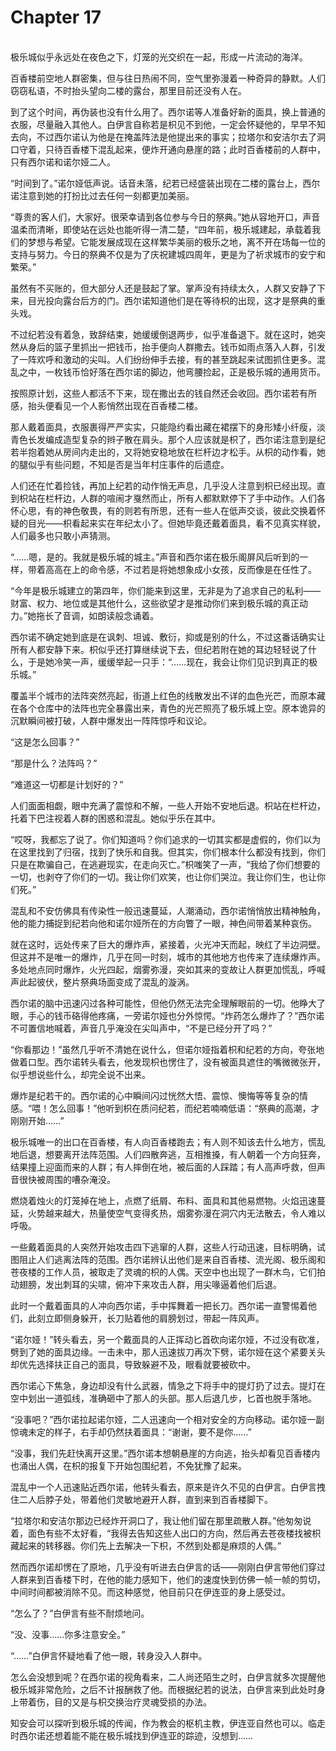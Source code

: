 # Chapter 17

<br>
极乐城似乎永远处在夜色之下，灯笼的光交织在一起，形成一片流动的海洋。

百香楼前空地人群密集，但与往日热闹不同，空气里弥漫着一种奇异的静默。人们窃窃私语，不时抬头望向二楼的露台，那里目前还没有人在。

到了这个时间，再伪装也没有什么用了。西尔诺等人准备好新的面具，换上普通的衣服，尽量融入其他人。白伊言自称若是枳见不到他，一定会怀疑他的，早早不知去向，不过西尔诺认为他是在掩盖阵法是他提出来的事实；拉塔尔和安洁尔去了洞口守着，只待百香楼下混乱起来，便炸开通向悬崖的路；此时百香楼前的人群中，只有西尔诺和诺尔娅二人。

“时间到了。”诺尔娅低声说。话音未落，纪若已经盛装出现在二楼的露台上，西尔诺注意到她的打扮比过去任何一刻都更加美丽。

“尊贵的客人们，大家好。很荣幸请到各位参与今日的祭典。”她从容地开口，声音温柔而清晰，即使站在远处也能听得一清二楚，“四年前，极乐城建起，承载着我们的梦想与希望。它能发展成现在这样繁华美丽的极乐之地，离不开在场每一位的支持与努力。今日的祭典不仅是为了庆祝建城四周年，更是为了祈求城市的安宁和繁荣。”

虽然有不买账的，但大部分人还是鼓起了掌。掌声没有持续太久，人群又安静了下来，目光投向露台后方的门。西尔诺知道他们是在等待枳的出现，这才是祭典的重头戏。

不过纪若没有着急，致辞结束，她缓缓倒退两步，似乎准备退下。就在这时，她突然从身后的篮子里抓出一把钱币，抬手便向人群撒去。钱币如雨点落入人群，引发了一阵欢呼和激动的尖叫。人们纷纷伸手去接，有的甚至跳起来试图抓住更多。混乱之中，一枚钱币恰好落在西尔诺的脚边，他弯腰捡起，正是极乐城的通用货币。

按照原计划，这些人都活不下来，现在撒出去的钱自然还会收回。西尔诺若有所感，抬头便看见一个人影悄然出现在百香楼二楼。

那人戴着面具，衣服裹得严严实实，只能隐约看出藏在裙摆下的身形矮小纤瘦，淡青色长发编成造型复杂的辫子散在肩头。那个人应该就是枳了，西尔诺注意到是纪若半抱着她从房间内走出的，又将她安稳地放在栏杆边才松手。从枳的动作看，她的腿似乎有些问题，不知是否是当年村庄事件的后遗症。

人们还在忙着捡钱，再加上纪若的动作悄无声息，几乎没人注意到枳已经出现。直到枳站在栏杆边，人群的喧闹才戛然而止，所有人都默默停下了手中动作。人们各怀心思，有的神色敬畏，有的则若有所思，还有一些人在低声交谈，彼此交换着怀疑的目光——枳看起来实在年纪太小了。但她毕竟还戴着面具，看不见真实样貌，人们最多也只敢小声猜测。

“……嗯，是的。我就是极乐城的城主。”声音和西尔诺在极乐阁屏风后听到的一样，带着高高在上的命令感，不过若是将她想象成小女孩，反而像是在任性了。

“今年是极乐城建立的第四年，你们能来到这里，无非是为了追求自己的私利——财富、权力、地位或是其他什么，这些欲望才是推动你们来到极乐城的真正动力。”她拖长了音调，如朗读般念诵着。

西尔诺不确定她到底是在讽刺、坦诚、敷衍，抑或是别的什么，不过这番话确实让所有人都安静下来。枳似乎还打算继续说下去，但纪若附在她的耳边轻轻说了什么，于是她冷笑一声，缓缓举起一只手：“……现在，我会让你们见识到真正的极乐城。”

覆盖半个城市的法阵突然亮起，街道上红色的线散发出不详的血色光芒，而原本藏在各个仓库中的法阵也完全暴露出来，青色的光芒照亮了极乐城上空。原本诡异的沉默瞬间被打破，人群中爆发出一阵阵惊呼和议论。

“这是怎么回事？”

“那是什么？法阵吗？”

“难道这一切都是计划好的？”

人们面面相觑，眼中充满了震惊和不解，一些人开始不安地后退。枳站在栏杆边，托着下巴注视着人群的困惑和混乱。她似乎乐在其中。

“哎呀，我都忘了说了。你们知道吗？你们追求的一切其实都是虚假的，你们以为在这里找到了归宿，找到了快乐和自我。但其实，你们根本什么都没有找到，你们只是在欺骗自己，在逃避现实，在走向灭亡。”枳嗤笑了一声，“我给了你们想要的一切，也剥夺了你们的一切。我让你们欢笑，也让你们哭泣。我让你们生，也让你们死。”

混乱和不安仿佛具有传染性一般迅速蔓延，人潮涌动，西尔诺悄悄放出精神触角，他的能力捕捉到纪若向他和诺尔娅所在的方向瞥了一眼，神色间带着某种哀伤。

就在这时，远处传来了巨大的爆炸声，紧接着，火光冲天而起，映红了半边洞壁。但这并不是唯一的爆炸，几乎在同一时刻，城市的其他地方也传来了连续爆炸声。多处地点同时爆炸，火光四起，烟雾弥漫，突如其来的变故让人群更加慌乱，呼喊声此起彼伏，整片祭典场面变成了混乱的漩涡。

西尔诺的脑中迅速闪过各种可能性，但他仍然无法完全理解眼前的一切。他睁大了眼，手心的钱币硌得他疼痛，一旁诺尔娅也分外惊愕。“炸药怎么爆炸了？”西尔诺不可置信地喊着，声音几乎淹没在尖叫声中，“不是已经分开了吗？”

“你看那边！”虽然几乎听不清她在说什么，但诺尔娅指着枳和纪若的方向，夸张地做着口型。西尔诺转头看去，他发现枳也愣住了，没有被面具遮住的嘴微微张开，似乎想说些什么，却完全说不出来。

爆炸是纪若干的。西尔诺的心中瞬间闪过恍然大悟、震惊、懊悔等等复杂的情感。“喂！怎么回事！”他听到枳在质问纪若，而纪若喃喃低语：“祭典的高潮，才刚刚开始……”

极乐城唯一的出口在百香楼，有人向百香楼跑去；有人则不知该去什么地方，慌乱地后退，想要离开法阵范围。人们四散奔逃，互相推搡，有人朝着一个方向狂奔，结果撞上迎面而来的人群；有人摔倒在地，被后面的人踩踏；有人高声呼救，但声音很快被周围的嘈杂淹没。

燃烧着烛火的灯笼掉在地上，点燃了纸屑、布料、面具和其他易燃物。火焰迅速蔓延，火势越来越大，热量使空气变得炙热，烟雾弥漫在洞穴内无法散去，令人难以呼吸。

一些戴着面具的人突然开始攻击四下逃窜的人群，这些人行动迅速，目标明确，试图阻止人们逃离法阵的范围。西尔诺辨认出他们是来自百香楼、流光阁、极乐阁和苍夜楼的工作人员，被取走了灵魂的枳的人偶。天空中也出现了一群木鸟，它们拍动翅膀，发出刺耳的尖啸，俯冲下来攻击人群，用尖喙逼着他们后退。

此时一个戴着面具的人冲向西尔诺，手中挥舞着一把长刀。西尔诺一直警惕着他们，此刻立即侧身躲开，长刀贴着他的肩膀划过，带起一阵风声。

“诺尔娅！”转头看去，另一个戴面具的人正挥动匕首砍向诺尔娅，不过没有砍准，劈到了她的面具边缘。一击未中，那人迅速拔刀再次下劈，诺尔娅在这个紧要关头却优先选择扶正自己的面具，导致躲避不及，眼看就要被砍中。

西尔诺心下焦急，身边却没有什么武器，情急之下将手中的提灯扔了过去。提灯在空中划出一道弧线，准确砸中了那人的头部。那人后退几步，匕首也脱手落地。

“没事吧？”西尔诺拉起诺尔娅，二人迅速向一个相对安全的方向移动。诺尔娅一副惊魂未定的样子，右手却仍然扶着面具：“谢谢，要不是你……”

“没事，我们先赶快离开这里。”西尔诺本想朝悬崖的方向逃，抬头却看见百香楼内也涌出人偶，在枳的报复下开始包围纪若，不免犹豫了起来。

混乱中一个人迅速贴近西尔诺，他转头看去，原来是许久不见的白伊言。白伊言拽住二人后脖子处，带着他们灵敏地避开人群，直到来到百香楼脚下。

“拉塔尔和安洁尔那边已经炸开洞口了，我让他们留在那里疏散人群。”他匆匆说着，面色有些不太好看，“我得去告知这些人出口的方向，然后再去苍夜楼找被枳藏起来的转移器。你们先上去解决一下枳，不然到处都是麻烦的人偶。”

然而西尔诺却愣在了原地，几乎没有听进去白伊言的话——刚刚白伊言带他们穿过人群来到百香楼下时，在他的能力感知下，他们的速度快到仿佛一帧一帧的剪切，中间时间都被消除不见。而这种感觉，他目前只在伊连亚的身上感受过。

“怎么了？”白伊言有些不耐烦地问。

“没、没事……你多注意安全。”

“……”白伊言怀疑地看了他一眼，转身没入人群中。

怎么会没想到呢？在西尔诺的视角看来，二人尚还陌生之时，白伊言就多次提醒他极乐城非常危险，之后不计报酬救了他。而根据纪若的说法，白伊言来到此处时身上带着伤，目的又是与枳交换治疗灵魂受损的办法。

知安会可以探听到极乐城的传闻，作为教会的枢机主教，伊连亚自然也可以。临走时西尔诺还想着能不能在极乐城找到伊连亚的踪迹，没想到……
